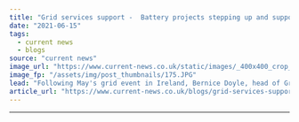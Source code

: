 ```yaml
---
title: "Grid services support -  Battery projects stepping up and supporting the grid"
date: "2021-06-15"
tags: 
  - current news
  - blogs
source: "current news"
image_url: "https://www.current-news.co.uk/static/images/_400x400_crop_center-center/Kelwin-2-battery-storage-credit-Statkraft.JPG"
image_fp: "/assets/img/post_thumbnails/175.JPG"
lead: "Following May's grid event in Ireland, Bernice Doyle, head of Grid Services at Statkraft explores how batteries are helping balance the system, and the challenges they still face."
article_url: "https://www.current-news.co.uk/blogs/grid-services-support-battery-projects-stepping-up-and-supporting-the-grid?utm_source=rss-feeds&utm_medium=rss&utm_campaign=rss"
---
```


---

